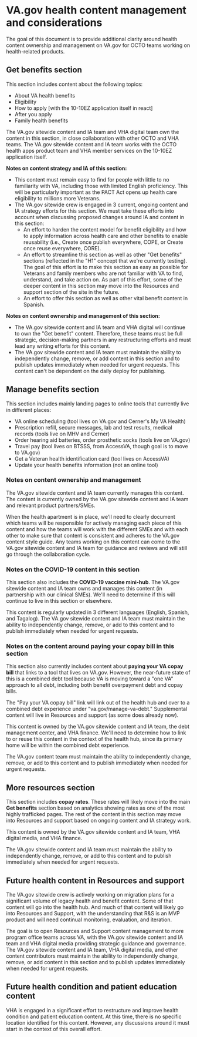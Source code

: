 # VA.gov health content management and considerations

The goal of this document is to provide additional clarity around health content ownership and management on VA.gov for OCTO teams working on health-related products.

## Get benefits section

This section includes content about the following topics:
- About VA health benefits
- Eligibility
- How to apply [with the 10-10EZ application itself in react]
- After you apply
- Family health benefits

The VA.gov sitewide content and IA team and VHA digital team own the content in this section, in close collaboration with other OCTO and VHA teams. The VA.gov sitewide content and IA team works with the OCTO health apps product team and VHA member services on the 10-10EZ application itself.

**Notes on content strategy and IA of this section:**
-  This content must remain easy to find for people with little to no familiarity with VA, including those with limited English proficiency. This will be particularly important as the PACT Act opens up health care eligibility to millions more Veterans.
- The VA.gov sitewide crew is engaged in 3 current, ongoing content and IA strategy efforts for this section. We must take these efforts into account when discussing proposed changes around IA and content in this section:
  - An effort to harden the content model for benefit eligibility and how to apply information across health care and other benefits to enable reusability (i.e., Create once publish everywhere, COPE, or Create once reuse everywhere, CORE).
  - An effort to streamline this section as well as other "Get benefits" sections (reflected in the "H1" concept that we're currently testing). The goal of this effort is to make this section as easy as possible for Veterans and family members who are not familiar with VA to find, understand, and take action on. As part of this effort, some of the deeper content in this section may move into the Resources and support section of the site in the future.
  - An effort to offer this section as well as other vital benefit content in Spanish. 

**Notes on content ownership and management of this section:**
- The VA.gov sitewide content and IA team and VHA digital will continue to own the "Get benefit" content. Therefore, these teams must be full strategic, decision-making partners in any restructuring efforts and must lead any writing efforts for this content.
- The VA.gov sitewide content and IA team must maintain the ability to independently change, remove, or add content in this section and to publish updates immediately when needed for urgent requests. This content can't be dependent on the daily deploy for publishing.

## Manage benefits section

This section includes mainly landing pages to online tools that currently live in different places:

- VA online scheduling (tool lives on VA.gov and Cerner's My VA Health)
- Prescription refill, secure messages, lab and test results, medical records (tools live on MHV and Cerner)
- Order hearing aid batteries, order prosthetic socks (tools live on VA.gov)
- Travel pay (tool lives on BTSSS, from AccessVA, though goal is to move to VA.gov)
- Get a Veteran health identification card (tool lives on AccessVA)
- Update your health benefits information (not an online tool)

### Notes on content ownership and management

The VA.gov sitewide content and IA team currently manages this content. The content is currently owned by the VA.gov sitewide content and IA team and relevant product partners/SMEs.

When the health apartment is in place, we'll need to clearly document which teams will be responsible for actively managing each piece of this content and how the teams will work with the different SMEs and with each other to make sure that content is consistent and adheres to the VA.gov content style guide. Any teams working on this content can come to the VA.gov sitewide content and IA team for guidance and reviews and will still go through the collaboration cycle.

### Notes on the COVID-19 content in this section

This section also includes the **COVID-19 vaccine mini-hub**. The VA.gov sitewide content and IA team owns and manages this content (in partnership with our clinical SMEs). We'll need to determine if this will continue to live in this section or elsewhere.

This content is regularly updated in 3 different languages (English, Spanish, and Tagalog). The VA.gov sitewide content and IA team must maintain the ability to independently change, remove, or add to this content and to publish immediately when needed for urgent requests.

### Notes on the content around paying your copay bill in this section

This section also currently includes content about **paying your VA copay bill** that links to a tool that lives on VA.gov. However, the near-future state of this is a combined debt tool because VA is moving toward a "one VA" approach to all debt, including both benefit overpayment debt and copay bills. 

The "Pay your VA copay bill" link will link out of the health hub and over to a combined debt experience under "va.gov/manage-va-debt." Supplemental content will live in Resources and support (as some does already now).

This content is owned by the VA.gov sitewide content and IA team, the debt management center, and VHA finance. We'll need to determine how to link to or reuse this content in the context of the health hub, since its primary home will be within the combined debt experience.

The VA.gov content team must maintain the ability to independently change, remove, or add to this content and to publish immediately when needed for urgent requests.

## More resources section
 
This section includes **copay rates**. These rates will likely move into the main **Get benefits** section based on analytics showing rates as one of the most highly trafficked pages. The rest of the content in this section may move into Resources and support based on ongoing content and IA strategy work.

This content is owned by the VA.gov sitewide content and IA team, VHA digital media, and VHA finance.

The VA.gov sitewide content and IA team must maintain the ability to independently change, remove, or add to this content and to publish immediately when needed for urgent requests.
 
## Future health content in Resources and support
 
The VA.gov sitewide crew is actively working on migration plans for a significant volume of legacy health and benefit content. Some of that content will go into the health hub. And much of that content will likely go into Resources and Support, with the understanding that R&S is an MVP product and will need continual monitoring, evaluation, and iteration.
 
The goal is to open Resources and Support content management to more program office teams across VA, with the VA.gov sitewide content and IA team and VHA digital media providing strategic guidance and governance. The VA.gov sitewide content and IA team, VHA digital media, and other content contributors must maintain the ability to independently change, remove, or add content in this section and to publish updates immediately when needed for urgent requests. 
 
## Future health condition and patient education content
 
VHA is engaged in a significant effort to restructure and improve health condition and patient education content. At this time, there is no specific location identified for this content. However, any discussions around it must start in the context of this overall effort.
